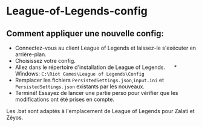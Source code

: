 # League-of-Legends-config

## Comment appliquer une nouvelle config:
* Connectez-vous au client League of Legends et laissez-le s'exécuter en arrière-plan.
* Choisissez votre config.
* Allez dans le répertoire d'installation de League of Legends.
     * Windows: `C:\Riot Games\League of Legends\Config`
* Remplacer les fichiers `PersistedSettings.json`,`input.ini` et `PersistedSettings.json` existants par les nouveaux.
* Terminé! Essayez de lancer une partie perso pour vérifier que les modifications ont été prises en compte.

Les .bat sont adaptés à l'emplacement de League of Legends pour Zalati et Zéyos.
